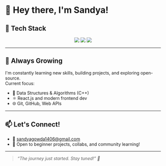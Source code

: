 # 👋 Hey there, I'm Sandya!

## 🚀 Tech Stack
<p align="center">
  <img src="https://img.shields.io/badge/C++-00599C?style=for-the-badge&logo=c%2B%2B&logoColor=white"/>
  <img src="https://img.shields.io/badge/HTML5-e34c26?style=for-the-badge&logo=html5&logoColor=white"/>
  <img src="https://img.shields.io/badge/CSS3-1572b6?style=for-the-badge&logo=css3&logoColor=white"/>
   
</p>

---

## 🌱 Always Growing

I'm constantly learning new skills, building projects, and exploring open-source.  
Current focus:
- 🧠 Data Structures & Algorithms (C++)
- ⚛️ React.js and modern frontend dev
- 🌐 Git, GitHub, Web APIs

---
 

## 📫 Let's Connect!
- 📧 sandyagowda1406@gmail.com
- 💬 Open to beginner projects, collabs, and community learning!

---

> *“The journey just started. Stay tuned!” 🚀*
